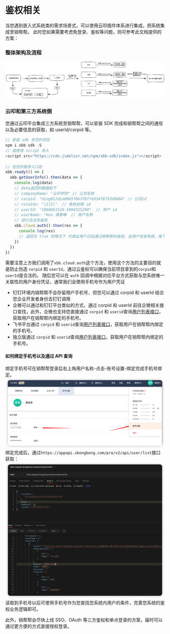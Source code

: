 # 鉴权相关

当您遇到嵌入式系统类的需求场景式，可以使用云叩插件体系进行集成，把系统集成至销帮帮。
此时您如果需要考虑免登录、鉴权等问题，则可参考此文档提供的方案：

### 整体架构及流程
![img_7.png](./img_7.png)
### 云叩和第三方系统侧

您通过云叩平台集成三方系统至销帮帮，可以安装 SDK 完成和销帮帮之间的通信以及必要信息的获取，如 userId/corpid 等。

```javascript
// 安装 sdk 至您的项目
npm i xbb-sdk -S
// 或使用 script 导入
<script src="https://cdn.jsdelivr.net/npm/xbb-sdk/index.js"></script>

// 在您的程序入口处
xbb.ready(() => {
  xbb.getUserInfo().then(data => {
    console.log(data)
    // data返回的数据如下
    // companyName: "云叩学院" // 公司名称
    // corpid: "ding012d1a0065f8b378ffe93478753d9884" // 公司id
    // roleIds: "|1|5|"  // 角色权限 id
    // userId: "1060661526-1904315290"  // 用户 id
    // userName: "Han 谭景琳  // 用户名称
    // 进行合法性鉴权
    xbb.cloud.auth().then(res => {
      console.log(res)
      // 返回为 true 的情况下 代表此用户已经通过销帮帮的鉴权，且用户信息有效。接下来进行第三方系统鉴权即可
    })
  })
})
```
需要注意上方我们调用了`xbb.cloud.auth`这个方法，使用这个方法的主要目的就是防止伪造 `corpid` 和 `userId`，通过云鉴权可以确保当前项目拿到的`corpid`和`userId`是合法的。
随后您可以在 `auth` 回调中根据对应平台方式获取与您系统唯一关联性的用户身份凭证，通常我们会使用手机号作为用户凭证
- 钉钉环境内销帮帮不会存留用户手机号，但您可以通过 corpid 和 userId 结合您企业开发者身份去钉钉调用
- 企微可以通过和钉钉平台类似的方式，通过 corpid 和 userId 前往企微相关接口查找，此外，企微也支持您直接通过 `corpid` 和 `userid`查询[用户列表接口](https://appfapi.xbongbong.com/#/apitest?anchor=%E6%8E%A5%E5%8F%A3%E6%B5%8B%E8%AF%95)，获取用户在销帮帮内绑定的手机号。
- 飞书平台通过 `corpid` 和 `userid`查询[用户列表接口](https://appfapi.xbongbong.com/#/apitest?anchor=%E6%8E%A5%E5%8F%A3%E6%B5%8B%E8%AF%95)，获取用户在销帮帮内绑定的手机号。
- 独立版通过 `corpid` 和 `userid`查询[用户列表接口](https://appfapi.xbongbong.com/#/apitest?anchor=%E6%8E%A5%E5%8F%A3%E6%B5%8B%E8%AF%95)，获取用户在销帮帮内绑定的手机号。

#### 如何绑定手机号以及通过 API 查询
绑定手机号可在销帮帮登录后右上角用户名称-点击-账号设置-绑定完成手机号绑定。
![img_8.png](./img_8.png)
绑定完成后，通过`https://appapi.xbongbong.com/pro/v2/api/user/list`接口获取：
![img_9.png](./img_9.png)
读取到手机号以后可使用手机号作为您查找您系统内用户的条件，完善您系统的鉴权业务逻辑即可。

此外，销帮帮会尽快上线 SSO、OAuth 等三方鉴权和单点登录的方案，届时可以通过更方便的方式直接授权登录。